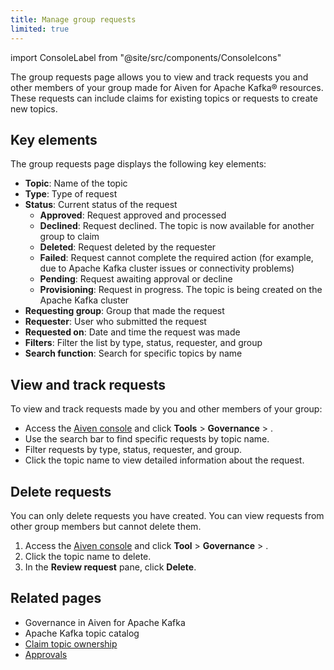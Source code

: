 ```yaml
---
title: Manage group requests
limited: true
---
```

import ConsoleLabel from "@site/src/components/ConsoleIcons"

The group requests page allows you to view and track requests you and other members of your group made for Aiven for Apache Kafka® resources.
These requests can include claims for existing topics or requests to create new topics.

## Key elements

The group requests page displays the following key elements:

- **Topic**: Name of the topic
- **Type**: Type of request
- **Status**: Current status of the request
  - **Approved**: Request approved and processed
  - **Declined**: Request declined. The topic is now available for another group to claim
  - **Deleted**: Request deleted by the requester
  - **Failed**: Request cannot complete the required action (for example, due to
    Apache Kafka cluster issues or connectivity problems)
  - **Pending**: Request awaiting approval or decline
  - **Provisioning**: Request in progress. The topic is being created on the Apache Kafka
    cluster
- **Requesting group**: Group that made the request
- **Requester**: User who submitted the request
- **Requested on**: Date and time the request was made
- **Filters**: Filter the list by type, status, requester, and group
- **Search function**: Search for specific topics by name

## View and track requests

To view and track requests made by you and other members of your group:

- Access the [Aiven console](https://console.aiven.io/) and click
   **Tools** > **Governance** > **<ConsoleLabel name="Group requests"/>**.
- Use the search bar to find specific requests by topic name.
- Filter requests by type, status, requester, and group.
- Click the topic name to view detailed information about the request.

## Delete requests

You can only delete requests you have created. You can view requests from other group
members but cannot delete them.

1. Access the [Aiven console](https://console.aiven.io/) and click
   **Tool** > **Governance** > **<ConsoleLabel name="Group requests"/>**.
1. Click the topic name to delete.
1. In the **Review request** pane, click **Delete**.

## Related pages

- Governance in Aiven for Apache Kafka
- Apache Kafka topic catalog
- [Claim topic ownership](/docs/products/kafka/howto/claim-topic)
- [Approvals](/docs/products/kafka/howto/approvals)
